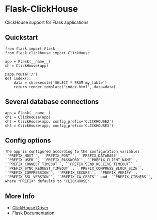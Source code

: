 # Flask-ClickHouse

ClickHouse support for Flask applications

## Quickstart

    from flask import Flask
    from flask_clickhouse import ClickHouse

    app = Flask(__name__)
    ch = ClickHouse(app)

    @app.route('/')
    def index():
        data = ch.execute('SELECT * FROM my_table')
        return render_template('index.html', data=data)

## Several database connections

    app = Flask(__name__)
    ch1 = ClickHouse(app)
    ch2 = ClickHouse(app, config_prefix='CLICKHOUSE2')
    ch3 = ClickHouse(app, config_prefix='CLICKHOUSE3')

## Config options

    The app is configured according to the configuration variables
    ``PREFIX_HOST``, ``PREFIX_PORT``, ``PREFIX_DATABASE``,
    ``PREFIX_USER``, ``PREFIX_PASSWORD``, ``PREFIX_CLIENT_NAME``,
    ``PREFIX_CONNECT_TIMEOUT``, ``PREFIX_SEND_RECEIVE_TIMEOUT``,
    ``PREFIX_SYNC_REQUEST_TIMEOUT``, ``PREFIX_COMPRESS_BLOCK_SIZE``,
    ``PREFIX_COMPRESSION``, ``PREFIX_SECURE``, ``PREFIX_VERIFY``,
    ``PREFIX_SSL_VERSION``, ``PREFIX_CA_CERTS`` and  ``PREFIX_CIPHERS``,
    where "PREFIX" defaults to "CLICKHOUSE".


## More Info

* [ClickHouse Driver](https://github.com/mymarilyn/clickhouse-driver)
* [Flask Documentation](http://flask.pocoo.org/docs/)
